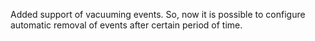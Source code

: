 Added support of vacuuming events.
So, now it is possible to configure automatic removal of events after certain period of time.
